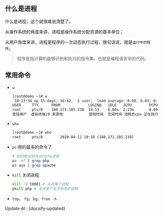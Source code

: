 ## 什么是进程

什么是进程，这个就很难说清楚了。

从操作系统的角度来讲，进程是操作系统分配资源的基本单位；

从用户角度来讲，进程是程序的一次动态执行过程，换句话说，就是`运行中的程序`。

> 程序是指计算机能够识别和执行的指令集。也就是编程语言中的代码。

## 常用命令

- `w`

  ```bash
  [root@demo ~]# w
   10:13:34 up 15 days, 16:42,  1 user,  load average: 0.08, 0.03, 0.05
  USER     TTY      FROM             LOGIN@   IDLE   JCPU        PCPU            WHAT
  root     pts/0    180.171.105.238  10:13    6.00s  2:23m       0.00s            w
  登陆用户  虚拟终端/0 来源地            登陆时间  空闲时间 消耗的cpu 正在执行程序消耗的cpu 做什么
  ```

- `who` 

  ```bash
  [root@demo ~]# who
  root     pts/0        2020-04-11 10:16 (180.171.105.238)
  ```

- `ps` 用的最多的命令了

  ```bash
  # 如抓取当前在运行php进程
  ps -ef | grep php
  ps aux | grep apache
  ```

- `kill` 关闭进程

  ```bash
  kill -9 10001 # 关闭某个进程
  pkill php # 关闭某个名字命名的进程
  ```

- `top`、 `fg`、`bg`、`free -h`



Update At : {docsify-updated}